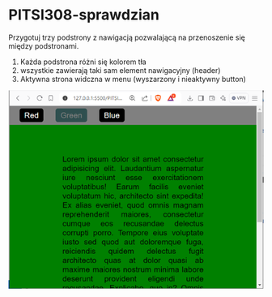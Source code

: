 # PITSI308-sprawdzian

Przygotuj trzy podstrony z nawigacją pozwalającą na przenoszenie się między podstronami.

1. Każda podstrona różni się kolorem tła
2. wszystkie zawierają taki sam element nawigacyjny (header)
3. Aktywna strona widczna w menu (wyszarzony i nieaktywny button)

   
![green.png](green.PNG)

